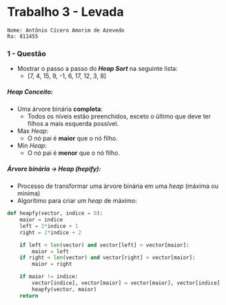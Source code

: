 # Trabalho 3 - Levada 
    Nome: Antônio Cícero Amorim de Azevedo
    Ra: 811455 

### 1 - Questão 
- Mostrar o passo a passo do _**Heap Sort**_ na seguinte lista:
    - [7, 4, 15, 9, -1, 6, 17, 12, 3, 8]

##### _Heap_ Conceito:
- Uma árvore binária **completa**:
    - Todos os níveis estão preenchidos, exceto o último que deve ter filhos a
    mais esquerda possível.
- Max _Heap_:
    - O nó pai é **maior** que o nó filho.
- Min _Heap_:
    - O nó pai é **menor** que o nó filho.

##### Árvore binária -> Heap (hepify):
- Processo de transformar uma árvore binária em uma _heap_ (máxima ou minima)
- Algorítimo para criar um _heap_ de máximo:
```py
def heapfy(vector, indice = 0):
    maior = indice
    left = 2*indice + 1
    right = 2*indice + 2

    if left < len(vector) and vector[left] > vector[maior]:
        maior = left 
    if right < len(vector) and vector[right] > vector[maior]:
        maior = right

    if maior != indice:
        vector[indice], vector[maior] = vector[maior], vector[indice]
        heapfy(vector, maior)
    return
```
